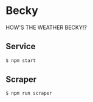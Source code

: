 # Becky
HOW'S THE WEATHER BECKY!?

## Service

```sh
$ npm start
```

## Scraper

```sh
$ npm run scraper
```
